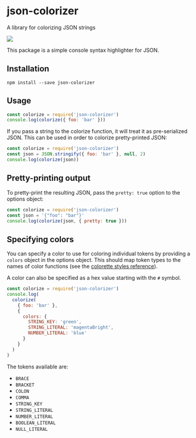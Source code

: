 # json-colorizer

A library for colorizing JSON strings

![](https://raw.githubusercontent.com/pinojs/json-colorizer/master/screenshot-colorette.png)

This package is a simple console syntax highlighter for JSON.

## Installation

`npm install --save json-colorizer`

## Usage

```js
const colorize = require('json-colorizer')
console.log(colorize({ foo: 'bar' }))
```

If you pass a string to the colorize function, it will treat it as pre-serialized JSON. This can be used in order to colorize pretty-printed JSON:

```js
const colorize = require('json-colorizer')
const json = JSON.stringify({ foo: 'bar' }, null, 2)
console.log(colorize(json))
```

## Pretty-printing output

To pretty-print the resulting JSON, pass the `pretty: true` option to the options object:

```js
const colorize = require('json-colorizer')
const json = '{"foo": "bar"}'
console.log(colorize(json, { pretty: true }))
```

## Specifying colors

You can specify a color to use for coloring individual tokens by providing a `colors` object in the options object. This should map token types to the names of color functions (see the [colorette styles reference](https://github.com/jorgebucaran/colorette#supported-colors)).

A color can also be specified as a hex value starting with the `#` symbol.

```js
const colorize = require('json-colorizer')
console.log(
  colorize(
    { foo: 'bar' },
    {
      colors: {
        STRING_KEY: 'green',
        STRING_LITERAL: 'magentaBright',
        NUMBER_LITERAL: 'blue'
      }
    }
  )
)
```

The tokens available are:

- `BRACE`
- `BRACKET`
- `COLON`
- `COMMA`
- `STRING_KEY`
- `STRING_LITERAL`
- `NUMBER_LITERAL`
- `BOOLEAN_LITERAL`
- `NULL_LITERAL`

